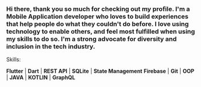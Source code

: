 ### Hi there, thank you so much for checking out my profile. I'm a Mobile Application developer who loves to build experiences that help people do what they couldn't do before. I love using technology to enable others, and feel most fulfilled when using my skills to do so. I'm a strong advocate for diversity and inclusion in the tech industry.

Skills: 

**Flutter** | **Dart** | **REST API** | **SQLite** | **State Management**
**Firebase** | **Git** | **OOP** | **JAVA** | **KOTLIN** | **GraphQL**
